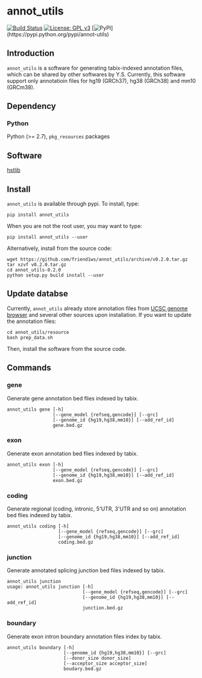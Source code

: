 # annot_utils

[![Build Status](https://travis-ci.org/friend1ws/annot_utils.svg?branch=master)](https://travis-ci.org/friend1ws/annot_utils)
[![License: GPL v3](https://img.shields.io/badge/License-GPL%20v3-blue.svg)](https://www.gnu.org/licenses/gpl-3.0)
[![PyPI](https://img.shields.io/pypi/v/annot-utils.svg?)](https://pypi.python.org/pypi/annot-utils)

## Introduction
`annot_utils` is a software for generating tabix-indexed annotation files, which can be shared by other softwares by Y.S.
Currently, this software support only annotatioin files for hg19 (GRCh37), hg38 (GRCh38) and mm10 (GRCm38).

## Dependency

### Python

Python (>= 2.7), `pkg_resources` packages

## Software

[hstlib](http://www.htslib.org)

## Install

``annot_utils`` is available through pypi. 
To install, type:
```
pip install annot_utils 
```
When you are not the root user, you may want to type:
```
pip install annot_utils --user
```

Alternatively, install from the source code:
```
wget https://github.com/friend1ws/annot_utils/archive/v0.2.0.tar.gz
tar xzvf v0.2.0.tar.gz 
cd annot_utils-0.2.0
python setup.py build install --user
```

## Update databse
Currently, `annot_utils` already store annotation files from [UCSC genome browser](https://genome.ucsc.edu) and several other sources upon installation.
If you want to update the annotation files:
```
cd annot_utils/resource
bash prep_data.sh
```
Then, install the software from the source code.

## Commands

### gene

Generate gene annotation bed flies indexed by tabix.

```
annot_utils gene [-h] 
                 [--gene_model {refseq,gencode}] [--grc]
                 [--genome_id {hg19,hg38,mm10}] [--add_ref_id]
                 gene.bed.gz
```


### exon

Generate exon annotation bed flies indexed by tabix.


```
annot_utils exon [-h] 
                 [--gene_model {refseq,gencode}] [--grc]
                 [--genome_id {hg19,hg38,mm10}] [--add_ref_id]
                 exon.bed.gz
```


### coding

Generate regional (coding, intronic, 5'UTR, 3'UTR and so on) annotation bed flies indexed by tabix.

```
annot_utils coding [-h] 
                   [--gene_model {refseq,gencode}] [--grc]
                   [--genome_id {hg19,hg38,mm10}] [--add_ref_id]
                   coding.bed.gz
```

### junction

Generate annotated splicing junction bed files indexed by tabix.

```
annot_utils junction
usage: annot_utils junction [-h] 
                            [--gene_model {refseq,gencode}] [--grc]
                            [--genome_id {hg19,hg38,mm10}] [--add_ref_id]
                            junction.bed.gz
```

### boundary


Generate exon intron boundary annotation files index by tabix.

```
annot_utils boundary [-h] 
                     [--genome_id {hg19,hg38,mm10}] [--grc]
                     [--donor_size donor_size]
                     [--acceptor_size acceptor_size]
                     boudary.bed.gz
```

